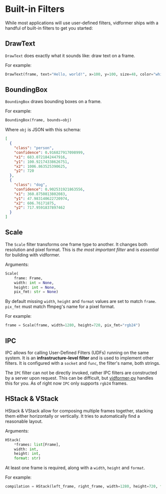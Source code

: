 # Built-in Filters

While most applications will use user-defined filters, vidformer ships with a handful of built-in filters to get you started:

## DrawText

`DrawText` does exactly what it sounds like: draw text on a frame.

For example:
```python
DrawText(frame, text="Hello, world!", x=100, y=100, size=48, color="white")
```

## BoundingBox

`BoundingBox` draws bounding boxes on a frame.

For example:
```python
BoundingBox(frame, bounds=obj)
```

Where `obj` is JSON with this schema:

```json
[
  {
    "class": "person",
    "confidence": 0.916827917098999,
    "x1": 683.0721842447916,
    "y1": 100.92174338626751,
    "x2": 1006.863525390625,
    "y2": 720
  },
  {
    "class": "dog",
    "confidence": 0.902531921863556,
    "x1": 360.8750813802083,
    "y1": 47.983140622720974,
    "x2": 606.76171875,
    "y2": 717.9591837897462
  }
]
```

## Scale

The `Scale` filter transforms one frame type to another.
It changes both resolution and pixel format.
This is *the most important filter* and is *essential* for building with vidformer.

Arguments:
```python
Scale(
    frame: Frame,
    width: int = None,
    height: int = None,
    pix_fmt: str = None)
```

By default missing `width`, `height` and `format` values are set to match `frame`.
`pix_fmt` must match ffmpeg's name for a pixel format.

For example:

```python
frame = Scale(frame, width=1280, height=720, pix_fmt="rgb24")
```

## IPC

IPC allows for calling User-Defined Filters (UDFs) running on the same system.
It is an **infrastructure-level filter** and is used to implement other filters.
It is configured with a `socket` and `func`, the filter's name, both strings.

The `IPC` filter can not be directly invoked, rather IPC filters are constructed by a server upon request.
This can be difficult, but [vidformer-py](./vidformer-py.md) handles this for you.
As of right now `IPC` only supports `rgb24` frames.

## HStack & VStack

HStack & VStack allow for composing multiple frames together, stacking them either horizontally or vertically.
It tries to automatically find a reasonable layout.

Arguments:
```python
HStack(
    *frames: list[Frame],
    width: int,
    height: int,
    format: str)
```

At least one frame is required, along with a `width`, `height` and `format`.

For example:
```python
compilation = HStack(left_frame, right_frame, width=1280, height=720, format="rgb24")
```
